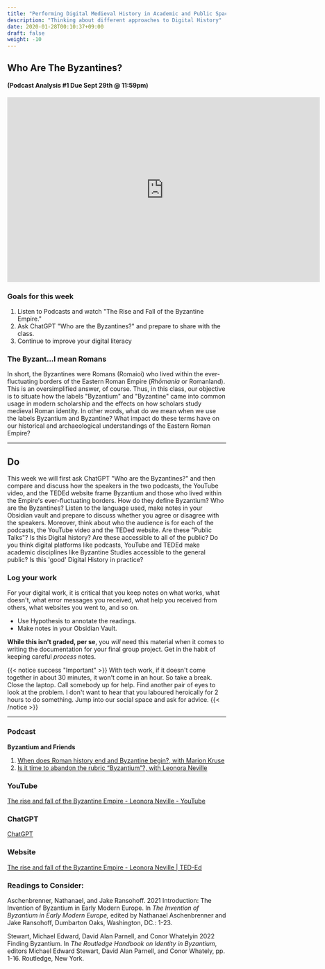 ```yaml
---
title: "Performing Digital Medieval History in Academic and Public Spaces."
description: "Thinking about different approaches to Digital History"
date: 2020-01-28T00:10:37+09:00
draft: false
weight: -10
---
```


## Who Are The Byzantines?

#### (Podcast Analysis #1 Due Sept 29th @ 11:59pm)

<iframe width="720" height="425" src="https://www.youtube.com/embed/Okph9wt8I0A?si=e59YqVnddPz8Q2P1" title="YouTube video player" frameborder="0" allow="accelerometer; autoplay; clipboard-write; encrypted-media; gyroscope; picture-in-picture; web-share" allowfullscreen></iframe>


### Goals for this week

1. Listen to Podcasts and watch "The Rise and Fall of the Byzantine Empire."
2. Ask ChatGPT "Who are the Byzantines?" and prepare to share with the class. 
3. Continue to improve your digital literacy 

### The Byzant...I mean Romans
In short, the Byzantines were Romans (Romaioi) who lived within the ever-fluctuating borders of the Eastern Roman Empire (_Rhōmania_ or Romanland). This is an oversimplified answer, of course. Thus, in this class, our objective is to situate how the labels "Byzantium" and "Byzantine" came into common usage in modern scholarship and the effects on how scholars study medieval Roman identity. In other words, what do we mean when we use the labels Byzantium and Byzantine? What impact do these terms have on our historical and archaeological understandings of the Eastern Roman Empire? 

---
## Do

This week we will first ask ChatGPT "Who are the Byzantines?" and then compare and discuss how the speakers in the two podcasts, the YouTube video, and the TEDEd website frame Byzantium and those who lived within the Empire's ever-fluctuating borders. How do they define Byzantium? Who are the Byzantines? Listen to the language used, make notes in your Obsidian vault and prepare to discuss whether you agree or disagree with the speakers. Moreover, think about who the audience is for each of the podcasts, the YouTube video and the TEDed website. Are these "Public Talks"? Is this Digital history? Are these accessible to all of the public? Do you think digital platforms like podcasts, YouTube and TEDEd make academic disciplines like Byzantine Studies accessible to the general public? Is this 'good' Digital History in practice? 

### Log your work

For your digital work, it is critical that you keep notes on what works, what doesn't, what error messages you received, what help you received from others, what websites you went to, and so on.

+ Use Hypothesis to annotate the readings.
+ Make notes in your Obsidian Vault. 

**While this isn't graded, per se**, you _will_ need this material when it comes to writing the documentation for your final group project. Get in the habit of keeping careful _process_ notes.

{{< notice success "Important" >}} With tech work, if it doesn't come together in about 30 minutes, it won't come in an hour. So take a break. Close the laptop. Call somebody up for help. Find another pair of eyes to look at the problem. I don't want to hear that you laboured heroically for 2 hours to do something. Jump into our social space and ask for advice.
{{< /notice >}}

---
### Podcast

**Byzantium and Friends**
1. [When does Roman history end and Byzantine begin?, with Marion Kruse](https://byzantiumandfriends.podbean.com/e/15-when-does-roman-history-end-and-byzantine-begin-with-marion-kruse/)
2. [Is it time to abandon the rubric “Byzantium”?, with Leonora Neville](https://byzantiumandfriends.podbean.com/e/43-is-it-time-to-abandon-the-rubric-byzantium-with-leonora-neville/) 

### YouTube

[The rise and fall of the Byzantine Empire - Leonora Neville - YouTube](https://www.youtube.com/watch?v=Okph9wt8I0A)

### ChatGPT

[ChatGPT](https://chat.openai.com/)

### Website

[The rise and fall of the Byzantine Empire - Leonora Neville | TED-Ed](https://ed.ted.com/lessons/the-rise-and-fall-of-the-byzantine-empire-leonora-neville)

### Readings to Consider:

Aschenbrenner, Nathanael, and Jake Ransohoff. 2021   Introduction: The Invention of Byzantium in Early Modern Europe. In *The Invention of Byzantium in Early Modern Europe,* edited by Nathanael Aschenbrenner and Jake Ransohoff, Dumbarton Oaks, Washington, DC.: 1-23.

Stewart, Michael Edward, David Alan Parnell, and Conor Whatelyin 2022    Finding Byzantium. In *The Routledge Handbook on Identity in Byzantium*, editors Michael Edward Stewart, David Alan Parnell, and Conor Whately, pp. 1-16.  Routledge, New York.





